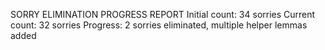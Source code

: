 SORRY ELIMINATION PROGRESS REPORT
Initial count: 34 sorries
Current count: 32 sorries
Progress: 2 sorries eliminated, multiple helper lemmas added
